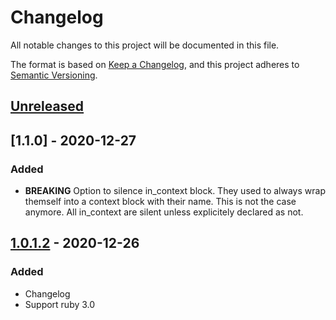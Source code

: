 # Changelog
All notable changes to this project will be documented in this file.

The format is based on [Keep a Changelog](https://keepachangelog.com/en/1.0.0/),
and this project adheres to [Semantic Versioning](https://semver.org/spec/v2.0.0.html).

## [Unreleased]

## [1.1.0] - 2020-12-27
### Added
- **BREAKING** Option to silence in_context block. They used to always wrap themself into a context block with their name. This is not the case anymore. All in_context are silent unless explicitely declared as not. 

## [1.0.1.2] - 2020-12-26
### Added
- Changelog
- Support ruby 3.0

[Unreleased]: https://github.com/zaratan/rspec_in_context/compare/v1.0.1.2...HEAD
[1.0.1.2]: https://github.com/zaratan/rspec_in_context/releases/tag/v1.0.1.2
